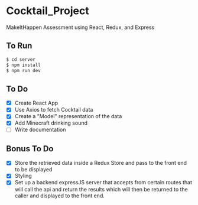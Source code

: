 # Cocktail_Project
MakeItHappen Assessment using React, Redux, and Express

## To Run
```bash
$ cd server
$ npm install
$ npm run dev
```

## To Do
- [x] Create React App
- [x] Use Axios to fetch Cocktail data
- [x] Create a "Model" representation of the data
- [x] Add Minecraft drinking sound
- [ ] Write documentation
## Bonus To Do
- [x] Store the retrieved data inside a Redux Store and pass to the front end to be displayed
- [x] Styling
- [x] Set up a backend expressJS server that accepts from certain routes that will call the api and return the results which will then be returned to the caller and displayed to the front end. 